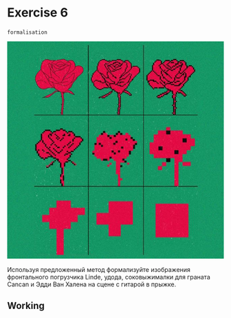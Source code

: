 # Exercise 6

`formalisation`

![exersice6](./exercise6.jpg)

Используя предложенный метод формализуйте изображения фронтального погрузчика Linde, удода, соковыжималки для граната Cancan и Эдди Ван Халена на сцене с гитарой в прыжке.

## Working